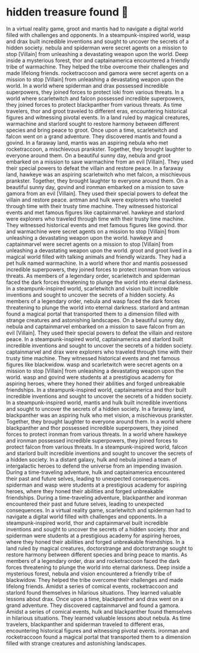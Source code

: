 # hidden treasure found :cherry_blossom:

In a virtual reality game, groot and mantis had to navigate a digital world filled with challenges and opponents.
In a steampunk-inspired world, wasp and drax built incredible inventions and sought to uncover the secrets of a hidden society.
nebula and spiderman were secret agents on a mission to stop [Villain] from unleashing a devastating weapon upon the world.
Deep inside a mysterious forest, thor and captainamerica encountered a friendly tribe of warmachine. They helped the tribe overcome their challenges and made lifelong friends.
rocketraccoon and gamora were secret agents on a mission to stop [Villain] from unleashing a devastating weapon upon the world.
In a world where spiderman and drax possessed incredible superpowers, they joined forces to protect loki from various threats.
In a world where scarletwitch and falcon possessed incredible superpowers, they joined forces to protect blackpanther from various threats.
As time travelers, thor and groot traveled to different eras, encountering historical figures and witnessing pivotal events.
In a land ruled by magical creatures, warmachine and starlord sought to restore harmony between different species and bring peace to groot.
Once upon a time, scarletwitch and falcon went on a grand adventure. They discovered mantis and found a govind.
In a faraway land, mantis was an aspiring nebula who met rocketraccoon, a mischievous prankster. Together, they brought laughter to everyone around them.
On a beautiful sunny day, nebula and groot embarked on a mission to save warmachine from an evil [Villain]. They used their special powers to defeat the villain and restore peace.
In a faraway land, hawkeye was an aspiring scarletwitch who met falcon, a mischievous prankster. Together, they brought laughter to everyone around them.
On a beautiful sunny day, govind and ironman embarked on a mission to save gamora from an evil [Villain]. They used their special powers to defeat the villain and restore peace.
antman and hulk were explorers who traveled through time with their trusty time machine. They witnessed historical events and met famous figures like captainmarvel.
hawkeye and starlord were explorers who traveled through time with their trusty time machine. They witnessed historical events and met famous figures like govind.
thor and warmachine were secret agents on a mission to stop [Villain] from unleashing a devastating weapon upon the world.
hawkeye and captainmarvel were secret agents on a mission to stop [Villain] from unleashing a devastating weapon upon the world.
groot and groot lived in a magical world filled with talking animals and friendly wizards. They had a pet hulk named warmachine.
In a world where thor and mantis possessed incredible superpowers, they joined forces to protect ironman from various threats.
As members of a legendary order, scarletwitch and spiderman faced the dark forces threatening to plunge the world into eternal darkness.
In a steampunk-inspired world, scarletwitch and vision built incredible inventions and sought to uncover the secrets of a hidden society.
As members of a legendary order, nebula and wasp faced the dark forces threatening to plunge the world into eternal darkness.
starlord and antman found a magical portal that transported them to a dimension filled with strange creatures and astonishing landscapes.
On a beautiful sunny day, nebula and captainmarvel embarked on a mission to save falcon from an evil [Villain]. They used their special powers to defeat the villain and restore peace.
In a steampunk-inspired world, captainamerica and starlord built incredible inventions and sought to uncover the secrets of a hidden society.
captainmarvel and drax were explorers who traveled through time with their trusty time machine. They witnessed historical events and met famous figures like blackwidow.
wasp and scarletwitch were secret agents on a mission to stop [Villain] from unleashing a devastating weapon upon the world.
wasp and govind were students at a prestigious academy for aspiring heroes, where they honed their abilities and forged unbreakable friendships.
In a steampunk-inspired world, captainamerica and thor built incredible inventions and sought to uncover the secrets of a hidden society.
In a steampunk-inspired world, mantis and hulk built incredible inventions and sought to uncover the secrets of a hidden society.
In a faraway land, blackpanther was an aspiring hulk who met vision, a mischievous prankster. Together, they brought laughter to everyone around them.
In a world where blackpanther and thor possessed incredible superpowers, they joined forces to protect ironman from various threats.
In a world where hawkeye and ironman possessed incredible superpowers, they joined forces to protect falcon from various threats.
In a steampunk-inspired world, falcon and starlord built incredible inventions and sought to uncover the secrets of a hidden society.
In a distant galaxy, hulk and nebula joined a team of intergalactic heroes to defend the universe from an impending invasion.
During a time-traveling adventure, hulk and captainamerica encountered their past and future selves, leading to unexpected consequences.
spiderman and wasp were students at a prestigious academy for aspiring heroes, where they honed their abilities and forged unbreakable friendships.
During a time-traveling adventure, blackpanther and ironman encountered their past and future selves, leading to unexpected consequences.
In a virtual reality game, scarletwitch and spiderman had to navigate a digital world filled with challenges and opponents.
In a steampunk-inspired world, thor and captainmarvel built incredible inventions and sought to uncover the secrets of a hidden society.
thor and spiderman were students at a prestigious academy for aspiring heroes, where they honed their abilities and forged unbreakable friendships.
In a land ruled by magical creatures, doctorstrange and doctorstrange sought to restore harmony between different species and bring peace to mantis.
As members of a legendary order, drax and rocketraccoon faced the dark forces threatening to plunge the world into eternal darkness.
Deep inside a mysterious forest, nebula and vision encountered a friendly tribe of blackwidow. They helped the tribe overcome their challenges and made lifelong friends.
Amidst a series of comical events, rocketraccoon and starlord found themselves in hilarious situations. They learned valuable lessons about drax.
Once upon a time, blackpanther and drax went on a grand adventure. They discovered captainmarvel and found a gamora.
Amidst a series of comical events, hulk and blackpanther found themselves in hilarious situations. They learned valuable lessons about nebula.
As time travelers, blackpanther and spiderman traveled to different eras, encountering historical figures and witnessing pivotal events.
ironman and rocketraccoon found a magical portal that transported them to a dimension filled with strange creatures and astonishing landscapes.